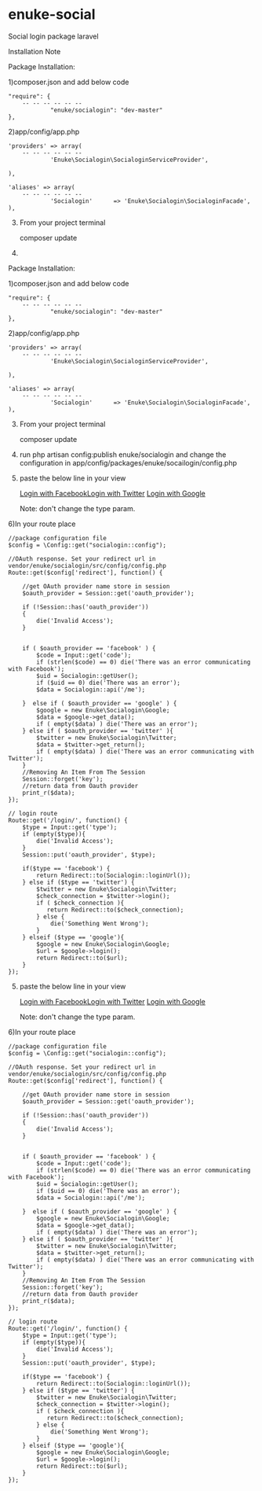 enuke-social
============

Social login package laravel

Installation Note

Package Installation:

1)composer.json and add below code
 	
	"require": {
		-- -- -- -- -- --
                "enuke/socialogin": "dev-master"
	},

2)app/config/app.php

	'providers' => array(
		-- -- -- -- -- --
                'Enuke\Socialogin\SocialoginServiceProvider',

	),

	'aliases' => array(
		-- -- -- -- -- --
                'Socialogin'      => 'Enuke\Socialogin\SocialoginFacade',
	),


3) From your project terminal

	composer update


4) 
Package Installation:

1)composer.json and add below code
 	
	"require": {
		-- -- -- -- -- --
                "enuke/socialogin": "dev-master"
	},

2)app/config/app.php

	'providers' => array(
		-- -- -- -- -- --
                'Enuke\Socialogin\SocialoginServiceProvider',

	),

	'aliases' => array(
		-- -- -- -- -- --
                'Socialogin'      => 'Enuke\Socialogin\SocialoginFacade',
	),


3) From your project terminal

	composer update


4) run php artisan config:publish enuke/socialogin and change the configuration in app/config/packages/enuke/socailogin/config.php

5) paste the below line in your view 

	<a href="/login?type=facebook">Login with Facebook</a><a href="/login?type=twitter">Login with Twitter</a>
	<a href="/login?type=google">Login with Google</a>
	
	Note: don't change the type param.

6)In your route place

	//package configuration file
	$config = \Config::get("socialogin::config");

	//OAuth response. Set your redirect url in vendor/enuke/socialogin/src/config/config.php
	Route::get($config['redirect'], function() {

		//get OAuth provider name store in session 
		$oauth_provider = Session::get('oauth_provider');

		if (!Session::has('oauth_provider'))
		{
			die('Invalid Access');
		}


		if ( $oauth_provider == 'facebook' ) {  
			$code = Input::get('code');
			if (strlen($code) == 0) die('There was an error communicating with Facebook');
			$uid = Socialogin::getUser();
			if ($uid == 0) die('There was an error');
			$data = Socialogin::api('/me');

		}  else if ( $oauth_provider == 'google' ) {
			$google = new Enuke\Socialogin\Google;
			$data = $google->get_data();
			if ( empty($data) ) die('There was an error');
		} else if ( $oauth_provider == 'twitter' ){
			$twitter = new Enuke\Socialogin\Twitter;
			$data = $twitter->get_return();
			if ( empty($data) ) die('There was an error communicating with Twitter');
		}
		//Removing An Item From The Session
		Session::forget('key');
		//return data from Oauth provider
		print_r($data);
	});

	// login route 
	Route::get('/login/', function() { 
		$type = Input::get('type');
		if (empty($type)){
			die('Invalid Access');
		}
		Session::put('oauth_provider', $type);

		if($type == 'facebook') {
			return Redirect::to(Socialogin::loginUrl());
		} else if ($type == 'twitter') {
			$twitter = new Enuke\Socialogin\Twitter;
			$check_connection = $twitter->login(); 
			if ( $check_connection ){
			   return Redirect::to($check_connection);
			} else {
			    die('Something Went Wrong');
			}
		} elseif ($type == 'google'){
			$google = new Enuke\Socialogin\Google;
			$url = $google->login();
			return Redirect::to($url); 
		} 
	});

5) paste the below line in your view 

	<a href="/login?type=facebook">Login with Facebook</a><a href="/login?type=twitter">Login with Twitter</a>
	<a href="/login?type=google">Login with Google</a>
	
	Note: don't change the type param.

6)In your route place

	//package configuration file
	$config = \Config::get("socialogin::config");

	//OAuth response. Set your redirect url in vendor/enuke/socialogin/src/config/config.php
	Route::get($config['redirect'], function() {

		//get OAuth provider name store in session 
		$oauth_provider = Session::get('oauth_provider');

		if (!Session::has('oauth_provider'))
		{
			die('Invalid Access');
		}


		if ( $oauth_provider == 'facebook' ) {  
			$code = Input::get('code');
			if (strlen($code) == 0) die('There was an error communicating with Facebook');
			$uid = Socialogin::getUser();
			if ($uid == 0) die('There was an error');
			$data = Socialogin::api('/me');

		}  else if ( $oauth_provider == 'google' ) {
			$google = new Enuke\Socialogin\Google;
			$data = $google->get_data();
			if ( empty($data) ) die('There was an error');
		} else if ( $oauth_provider == 'twitter' ){
			$twitter = new Enuke\Socialogin\Twitter;
			$data = $twitter->get_return();
			if ( empty($data) ) die('There was an error communicating with Twitter');
		}
		//Removing An Item From The Session
		Session::forget('key');
		//return data from Oauth provider
		print_r($data);
	});

	// login route 
	Route::get('/login/', function() { 
		$type = Input::get('type');
		if (empty($type)){
			die('Invalid Access');
		}
		Session::put('oauth_provider', $type);

		if($type == 'facebook') {
			return Redirect::to(Socialogin::loginUrl());
		} else if ($type == 'twitter') {
			$twitter = new Enuke\Socialogin\Twitter;
			$check_connection = $twitter->login(); 
			if ( $check_connection ){
			   return Redirect::to($check_connection);
			} else {
			    die('Something Went Wrong');
			}
		} elseif ($type == 'google'){
			$google = new Enuke\Socialogin\Google;
			$url = $google->login();
			return Redirect::to($url); 
		} 
	});
